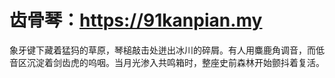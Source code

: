 # 齿骨琴：https://91kanpian.my
象牙键下藏着猛犸的草原，琴槌敲击处迸出冰川的碎屑。有人用麋鹿角调音，而低音区沉淀着剑齿虎的呜咽。当月光渗入共鸣箱时，整座史前森林开始颤抖着复活。
